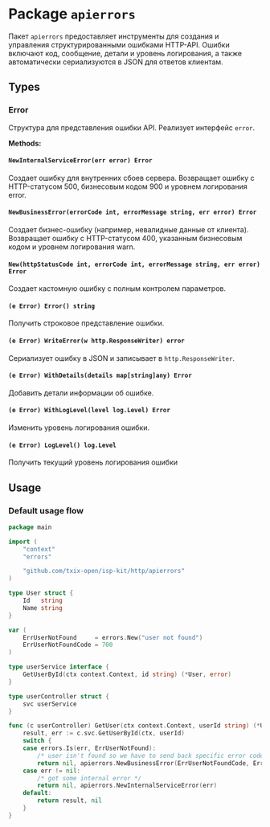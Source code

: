 # Package `apierrors`

Пакет `apierrors` предоставляет инструменты для создания и управления структурированными ошибками HTTP-API.
Ошибки включают код, сообщение, детали и уровень логирования, а также автоматически сериализуются в JSON для ответов
клиентам.

## Types

### Error

Структура для представления ошибки API. Реализует интерфейс `error`.

**Methods:**

#### `NewInternalServiceError(err error) Error`

Создает ошибку для внутренних сбоев сервера. Возвращает ошибку с HTTP-статусом 500, бизнесовым кодом 900 и уровнем
логирования error.

#### `NewBusinessError(errorCode int, errorMessage string, err error) Error`

Создает бизнес-ошибку (например, невалидные данные от клиента). Возвращает ошибку с HTTP-статусом 400, указанным
бизнесовым кодом и уровнем логирования warn.

#### `New(httpStatusCode int, errorCode int, errorMessage string, err error) Error`

Создает кастомную ошибку с полным контролем параметров.

#### `(e Error) Error() string`

Получить строковое представление ошибки.

#### `(e Error) WriteError(w http.ResponseWriter) error`

Сериализует ошибку в JSON и записывает в `http.ResponseWriter`.

#### `(e Error) WithDetails(details map[string]any) Error`

Добавить детали информации об ошибке.

#### `(e Error) WithLogLevel(level log.Level) Error`

Изменить уровень логирования ошибки.

#### `(e Error) LogLevel() log.Level`

Получить текущий уровень логирования ошибки

## Usage

### Default usage flow

```go
package main

import (
	"context"
	"errors"

	"github.com/txix-open/isp-kit/http/apierrors"
)

type User struct {
	Id   string
	Name string
}

var (
	ErrUserNotFound     = errors.New("user not found")
	ErrUserNotFoundCode = 700
)

type userService interface {
	GetUserById(ctx context.Context, id string) (*User, error)
}

type userController struct {
	svc userService
}

func (c userController) GetUser(ctx context.Context, userId string) (*User, error) {
	result, err := c.svc.GetUserById(ctx, userId)
	switch {
	case errors.Is(err, ErrUserNotFound):
		/* user isn't found so we have to send back specific error code */
		return nil, apierrors.NewBusinessError(ErrUserNotFoundCode, ErrUserNotFound.Error(), err)
	case err != nil:
		/* got some internal error */
		return nil, apierrors.NewInternalServiceError(err)
	default:
		return result, nil
	}
}

```
